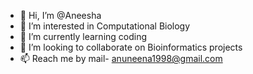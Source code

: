 - 👋 Hi, I’m @Aneesha
- 👀 I’m interested in Computational Biology
- 🌱 I’m currently learning coding
- 💞️ I’m looking to collaborate on Bioinformatics projects
- 📫 Reach me by mail- anuneena1998@gmail.com

